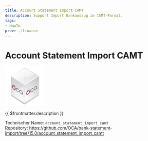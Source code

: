 ```yaml
---
title: Account Statement Import CAMT
description: Support Import Bankauszug im CAMT-Format.
tags:
- HowTo
prev: ./finance
---
```

# Account Statement Import CAMT
![icon_oca_app](attachments/icon_oca_app.png)

{{ $frontmatter.description }}

Technischer Name: `account_statement_import_camt`\
Repository: <https://github.com/OCA/bank-statement-import/tree/15.0/account_statement_import_camt>
